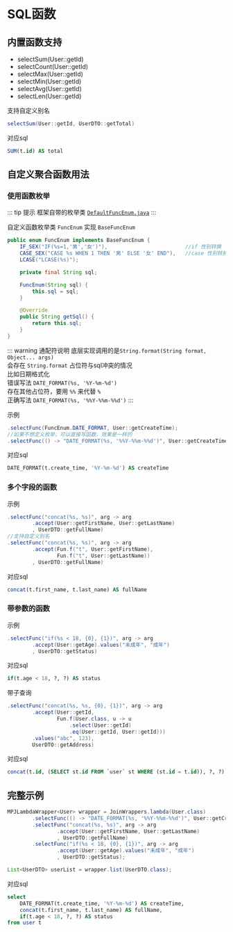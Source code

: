 # SQL函数

## 内置函数支持

* selectSum(User::getId)
* selectCount(User::getId)
* selectMax(User::getId)
* selectMin(User::getId)
* selectAvg(User::getId)
* selectLen(User::getId)

支持自定义别名

```java
selectSum(User::getId, UserDTO::getTotal)
```

对应sql

```sql
SUM(t.id) AS total
```

## 自定义聚合函数用法

### 使用函数枚举

::: tip 提示
框架自带的枚举类 [`DefaultFuncEnum.java`](https://github.com/yulichang/mybatis-plus-join/blob/master/mybatis-plus-join-core/src/main/java/com/github/yulichang/wrapper/enums/DefaultFuncEnum.java)
:::

自定义函数枚举类 `FuncEnum` 实现 `BaseFuncEnum`

```java
public enum FuncEnum implements BaseFuncEnum {
    IF_SEX("IF(%s=1,'男','女')"),                         //if 性别转换
    CASE_SEX("CASE %s WHEN 1 THEN '男' ELSE '女' END"),   //case 性别转换
    LCASE("LCASE(%s)");

    private final String sql;

    FuncEnum(String sql) {
        this.sql = sql;
    }

    @Override
    public String getSql() {
        return this.sql;
    }
}
```

::: warning 通配符说明
底层实现调用的是`String.format(String format, Object... args)`  
会存在 `String.format` 占位符与sql冲突的情况  
比如日期格式化    
错误写法 `DATE_FORMAT(%s, '%Y-%m-%d')`  
存在其他占位符，要用 `%%` 来代替 `%`  
正确写法 `DATE_FORMAT(%s, '%%Y-%%m-%%d')`
:::

示例
```java
.selectFunc(FuncEnum.DATE_FORMAT, User::getCreateTime);
//如果不想定义枚举，可以直接写函数，效果是一样的
.selectFunc(() -> "DATE_FORMAT(%s, '%%Y-%%m-%%d')", User::getCreateTime);
```
对应sql
```sql
DATE_FORMAT(t.create_time, '%Y-%m-%d') AS createTime
```

### 多个字段的函数

示例
```java
.selectFunc("concat(%s, %s)", arg -> arg
        .accept(User::getFirstName, User::getLastName)
        , UserDTO::getFullName)
//支持自定义别名
.selectFunc("concat(%s, %s)", arg -> arg
        .accept(Fun.f("t", User::getFirstName), 
                Fun.f("t", User::getLastName))
        , UserDTO::getFullName)
```
对应sql
```sql
concat(t.first_name, t.last_name) AS fullName
```

### 带参数的函数 <Badge type="tip" text="1.5.2+" />

示例
```java
.selectFunc("if(%s < 18, {0}, {1})", arg -> arg
        .accept(User::getAge).values("未成年", "成年")
        , UserDTO::getStatus)
```
对应sql
```sql
if(t.age < 18, ?, ?) AS status
```

带子查询 
```java
.selectFunc("concat(%s, %s, {0}, {1})", arg -> arg
        .accept(User::getId,
                Fun.f(User.class, u -> u
                    .select(User::getId)
                    .eq(User::getId, User::getId)))
        .values("abc", 123),
        UserDTO::getAddress)
```
对应sql
```sql
concat(t.id, (SELECT st.id FROM `user` st WHERE (st.id = t.id)), ?, ?) AS address
```

## 完整示例
```java
MPJLambdaWrapper<User> wrapper = JoinWrappers.lambda(User.class)
        .selectFunc(() -> "DATE_FORMAT(%s, '%%Y-%%m-%%d')", User::getCreateTime)
        .selectFunc("concat(%s, %s)", arg -> arg
                .accept(User::getFirstName, User::getLastName)
                , UserDTO::getFullName)
        .selectFunc("if(%s < 18, {0}, {1})", arg -> arg
                .accept(User::getAge).values("未成年", "成年")
                , UserDTO::getStatus);

List<UserDTO> userList = wrapper.list(UserDTO.class);
```

对应sql

```sql
select 
    DATE_FORMAT(t.create_time, '%Y-%m-%d') AS createTime,
    concat(t.first_name, t.last_name) AS fullName,
    if(t.age < 18, ?, ?) AS status
from user t
```
<!--@include: ../../../../component/code-warn.md-->
